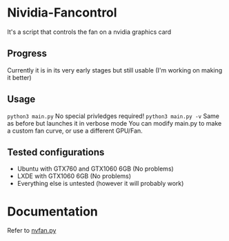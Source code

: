 # Nividia-Fancontrol
It's a script that controls the fan on a nvidia graphics card

## Progress
Currently it is in its very early stages but still usable
(I'm working on making it better)

## Usage
`python3 main.py` No special privledges required!
`python3 main.py -v` Same as before but launches it in verbose mode
You can modify main.py to make a custom fan curve, or use a different GPU/Fan.

## Tested configurations
- Ubuntu with GTX760 and GTX1060 6GB (No problems)
- LXDE with GTX1060 6GB (No problems)
- Everything else is untested (however it will probably work)

# Documentation
Refer to [nvfan.py](https://github.com/abc123me/Nividia-Fancontrol/blob/master/nvfan.py)
